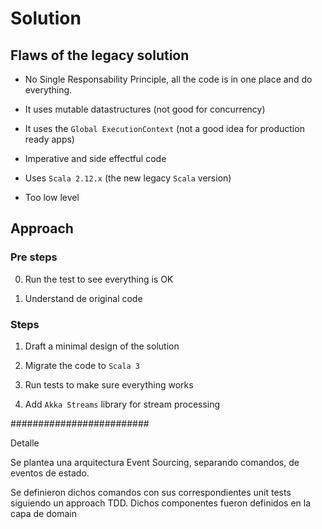# Solution

## Flaws of the legacy solution

- No Single Responsability Principle, all the code is in one place and do everything.

- It uses mutable datastructures (not good for concurrency)

- It uses the `Global ExecutionContext` (not a good idea for production ready apps)

- Imperative and side effectful code

- Uses `Scala 2.12.x` (the new legacy `Scala` version)

- Too low level

## Approach

### Pre steps

0. Run the test to see everything is OK

1. Understand de original code

### Steps

1. Draft a minimal design of the solution

2. Migrate the code to `Scala 3`

3. Run tests to make sure everything works

4. Add `Akka Streams` library for stream processing

#########################

Detalle

Se plantea una arquitectura Event Sourcing, separando comandos, de eventos de estado.

Se definieron dichos comandos con sus correspondientes unit tests siguiendo un approach TDD. Dichos componentes fueron definidos en la capa de domain
